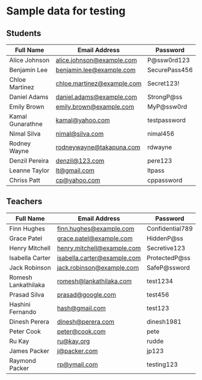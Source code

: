 # Sample data for testing

## Students
| Full Name | Email Address | Password |
| ---- | ---- | ----- |
| Alice Johnson | alice.johnson@example.com | P@ssw0rd123 |
| Benjamin Lee | benjamin.lee@example.com | SecurePass456 |
| Chloe Martinez | chloe.martinez@example.com | Secret123! |
| Daniel Adams | daniel.adams@example.com | StrongP@ss |
| Emily Brown | emily.brown@example.com | MyP@ssw0rd |
| Kamal Gunarathne | kamal@yahoo.com | testpassword |
| Nimal Silva | nimal@silva.com | nimal456 |
| Rodney Wayne | rodneywayne@takapuna.com | rdwayne |
| Denzil Pereira | denzil@123.com | pere123 |
| Leanne Taylor | lt@gmail.com | ltpass |
| Chriss Patt | cp@yahoo.com | cppassword |

		
## Teachers	

| Full Name | Email Address | Password |
| ---- | ---- | ---- |
| Finn Hughes | finn.hughes@example.com | Confidential789 |
| Grace Patel | grace.patel@example.com | HiddenP@ss |
| Henry Mitchell | henry.mitchell@example.com | Secretive123 |
| Isabella Carter | isabella.carter@example.com | ProtectedP@ss |
| Jack Robinson | jack.robinson@example.com | SafeP@ssword |
| Romesh Lankathilaka | romesh@lankathilaka.com | test1234 |
| Prasad Silva  | prasad@google.com | test456 |
| Hashini Fernando | hash@gmail.com | test123 |
| Dinesh Perera | dinesh@perera.com | dinesh1981 |
| Peter Cook | peter@cook.com | pete |
| Ru Kay | ru@kay.org | rudde |
| James Packer | j@packer.com | jp123 |
| Raymond Packer | rp@ymail.com | testing123 |


